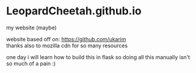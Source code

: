 # LeopardCheetah.github.io
my website (maybe)

website based off on: https://github.com/ukarim    
thanks also to mozilla cdn for so many resources

one day i will learn how to build this in flask so doing all this manually isn't so much of a pain :)
